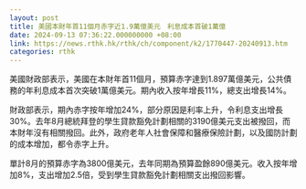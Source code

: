 ```yaml
---
layout: post
title: 美國本財年首11個月赤字近1.9萬億美元　利息成本首破1萬億
date: 2024-09-13 07:36:22.000000000 +08:00
link: https://news.rthk.hk/rthk/ch/component/k2/1770447-20240913.htm
categories: rthk
---
```


美國財政部表示，美國在本財年首11個月，預算赤字達到1.897萬億美元，公共債務的年利息成本首次突破1萬億美元。期內收入按年增長11%，總支出增長14%。

財政部表示，期內赤字按年增加24%，部分原因是利率上升，令利息支出增長30%。去年8月總統拜登的學生貸款豁免計劃相關的3190億美元支出被撥回，而本財年沒有相關撥回。此外，政府老年人社會保障和醫療保險計劃，以及國防計劃的成本增加，都令赤字上升。

單計8月的預算赤字為3800億美元，去年同期為預算盈餘890億美元。收入按年增加8%，支出增加2.5倍，受到學生貸款豁免計劃相關支出撥回影響。
